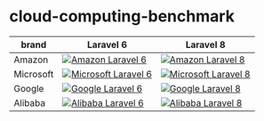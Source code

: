 # cloud-computing-benchmark


 brand | Laravel 6 | Laravel 8
-----|-----------|-----------
Amazon | [![Amazon Laravel 6](https://github.com/sinkcup/cloud-computing-benchmark/actions/workflows/amazon-laravel-6.yml/badge.svg?branch=main)](https://github.com/sinkcup/cloud-computing-benchmark/actions/workflows/amazon-laravel-6.yml) | [![Amazon Laravel 8](https://github.com/sinkcup/cloud-computing-benchmark/actions/workflows/amazon-laravel-8.yml/badge.svg?branch=main)](https://github.com/sinkcup/cloud-computing-benchmark/actions/workflows/amazon-laravel-8.yml)
Microsoft | [![Microsoft Laravel 6](https://github.com/sinkcup/cloud-computing-benchmark/actions/workflows/microsoft-laravel-6.yml/badge.svg?branch=main)](https://github.com/sinkcup/cloud-computing-benchmark/actions/workflows/microsoft-laravel-6.yml) | [![Microsoft Laravel 8](https://github.com/sinkcup/cloud-computing-benchmark/actions/workflows/microsoft-laravel-8.yml/badge.svg?branch=main)](https://github.com/sinkcup/cloud-computing-benchmark/actions/workflows/microsoft-laravel-8.yml)
Google | [![Google Laravel 6](https://github.com/sinkcup/cloud-computing-benchmark/actions/workflows/google-laravel-6.yml/badge.svg?branch=main)](https://github.com/sinkcup/cloud-computing-benchmark/actions/workflows/google-laravel-6.yml) | [![Google Laravel 8](https://github.com/sinkcup/cloud-computing-benchmark/actions/workflows/google-laravel-8.yml/badge.svg?branch=main)](https://github.com/sinkcup/cloud-computing-benchmark/actions/workflows/google-laravel-8.yml)
Alibaba | [![Alibaba Laravel 6](https://github.com/sinkcup/cloud-computing-benchmark/actions/workflows/alibaba-laravel-6.yml/badge.svg?branch=main)](https://github.com/sinkcup/cloud-computing-benchmark/actions/workflows/alibaba-laravel-6.yml) | [![Alibaba Laravel 8](https://github.com/sinkcup/cloud-computing-benchmark/actions/workflows/alibaba-laravel-8.yml/badge.svg?branch=main)](https://github.com/sinkcup/cloud-computing-benchmark/actions/workflows/alibaba-laravel-8.yml)
